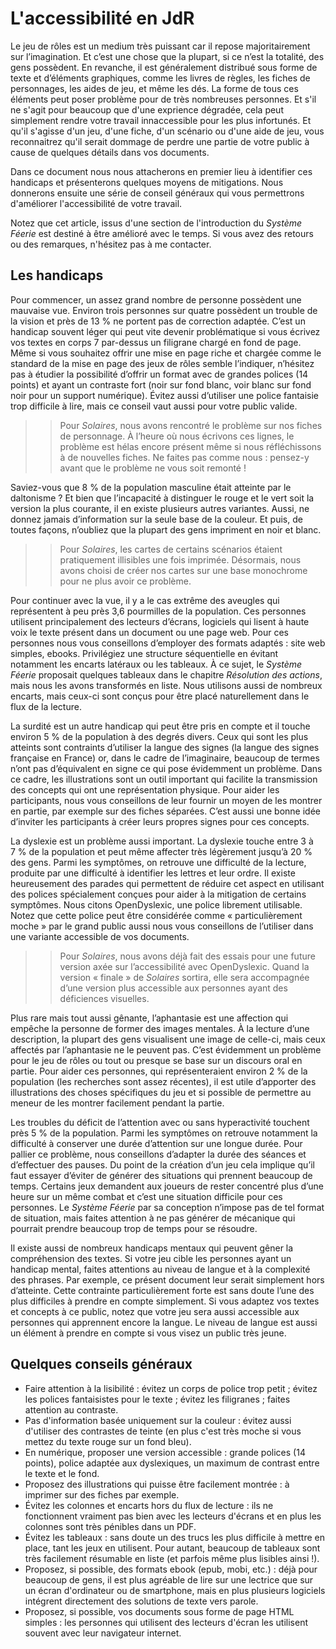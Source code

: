 # L'accessibilité en JdR

Le jeu de rôles est un medium très puissant car il repose majoritairement sur l’imagination. Et c’est une chose que la plupart, si ce n’est la totalité, des gens possèdent. En revanche, il est généralement distribué sous forme de texte et d’éléments graphiques, comme les livres de règles, les fiches de personnages, les aides de jeu, et même les dés. La forme de tous ces éléments peut poser problème pour de très nombreuses personnes. Et s'il ne s'agit pour beaucoup que d'une exprience dégradée, cela peut simplement rendre votre travail innaccessible pour les plus infortunés. Et qu'il s'agisse d'un jeu, d'une fiche, d'un scénario ou d'une aide de jeu, vous reconnaitrez qu'il serait dommage de perdre une partie de votre public à cause de quelques détails dans vos documents.

Dans ce document nous nous attacherons en premier lieu à identifier ces handicaps et présenterons quelques moyens de mitigations. Nous donnerons ensuite une série de conseil généraux qui vous permettrons d'améliorer l'accessibilité de votre travail.

Notez que cet article, issus d'une section de l'introduction du *Système Féerie* est destiné à être amélioré avec le temps. Si vous avez des retours ou des remarques, n'hésitez pas à me contacter.

## Les handicaps

Pour commencer, un assez grand nombre de personne possèdent une mauvaise vue. Environ trois personnes sur quatre possèdent un trouble de la vision et près de 13 % ne portent pas de correction adaptée. C’est un handicap souvent léger qui peut vite devenir problématique si vous écrivez vos textes en corps 7 par-dessus un filigrane chargé en fond de page. Même si vous souhaitez offrir une mise en page riche et chargée comme le standard de la mise en page des jeux de rôles semble l’indiquer, n’hésitez pas à étudier la possibilité d’offrir un format avec de grandes polices (14 points) et ayant un contraste fort (noir sur fond blanc, voir blanc sur fond noir pour un support numérique). Évitez aussi d’utiliser une police fantaisie trop difficile à lire, mais ce conseil vaut aussi pour votre public valide.

>> Pour *Solaires*, nous avons rencontré le problème sur nos fiches de personnage. À l’heure où nous écrivons ces lignes, le problème est hélas encore présent même si nous réfléchissons à de nouvelles fiches. Ne faites pas comme nous : pensez-y avant que le problème ne vous soit remonté !

Saviez-vous que 8 % de la population masculine était atteinte par le daltonisme ? Et bien que l’incapacité à distinguer le rouge et le vert soit la version la plus courante, il en existe plusieurs autres variantes. Aussi, ne donnez jamais d’information sur la seule base de la couleur. Et puis, de toutes façons, n’oubliez que la plupart des gens impriment en noir et blanc.

>> Pour *Solaires*, les cartes de certains scénarios étaient pratiquement illisibles une fois imprimée. Désormais, nous avons choisi de créer nos cartes sur une base monochrome pour ne plus avoir ce problème.

Pour continuer avec la vue, il y a le cas extrême des aveugles qui représentent à peu près 3,6 pourmilles de la population. Ces personnes utilisent principalement des lecteurs d’écrans, logiciels qui lisent à haute voix le texte présent dans un document ou une page web. Pour ces personnes nous vous conseillons d’employer des formats adaptés : site web simples, ebooks. Privilégiez une structure séquentielle en évitant notamment les encarts latéraux ou les tableaux. À ce sujet, le *Système Féerie* proposait quelques tableaux dans le chapitre *Résolution des actions*, mais nous les avons transformés en liste. Nous utilisons aussi de nombreux encarts, mais ceux-ci sont conçus pour être placé naturellement dans le flux de la lecture.

La surdité est un autre handicap qui peut être pris en compte et il touche environ 5 % de la population à des degrés divers. Ceux qui sont les plus atteints sont contraints d’utiliser la langue des signes (la langue des signes française en France) or, dans le cadre de l’imaginaire, beaucoup de termes n’ont pas d’équivalent en signe ce qui pose évidemment un problème. Dans ce cadre, les illustrations sont un outil important qui facilite la transmission des concepts qui ont une représentation physique. Pour aider les participants, nous vous conseillons de leur fournir un moyen de les montrer en partie, par exemple sur des fiches séparées. C’est aussi une bonne idée d’inviter les participants à créer leurs propres signes pour ces concepts.

La dyslexie est un problème aussi important. La dyslexie touche entre 3 à 7 % de la population et peut même affecter très légèrement jusqu’à 20 % des gens. Parmi les symptômes, on retrouve une difficulté de la lecture, produite par une difficulté à identifier les lettres et leur ordre. Il existe heureusement des parades qui permettent de réduire cet aspect en utilisant des polices spécialement conçues pour aider à la mitigation de certains symptômes. Nous citons OpenDyslexic, une police librement utilisable. Notez que cette police peut être considérée comme « particulièrement moche » par le grand public aussi nous vous conseillons de l’utiliser dans une variante accessible de vos documents.

>> Pour *Solaires*, nous avons déjà fait des essais pour une future version axée sur l’accessibilité avec OpenDyslexic. Quand la version « finale » de *Solaires* sortira, elle sera accompagnée d’une version plus accessible aux personnes ayant des déficiences visuelles.

Plus rare mais tout aussi gênante, l’aphantasie est une affection qui empêche la personne de former des images mentales. À la lecture d’une description, la plupart des gens visualisent une image de celle-ci, mais ceux affectés par l’aphantasie ne le peuvent pas. C’est évidemment un problème pour le jeu de rôles ou tout ou presque se base sur un discours oral en partie. Pour aider ces personnes, qui représenteraient environ 2 % de la population (les recherches sont assez récentes), il est utile d’apporter des illustrations des choses spécifiques du jeu et si possible de permettre au meneur de les montrer facilement pendant la partie.

Les troubles du déficit de l’attention avec ou sans hyperactivité touchent près 5 % de la population. Parmi les symptômes on retrouve notamment la difficulté à conserver une durée d’attention sur une longue durée. Pour pallier ce problème, nous conseillons d’adapter la durée des séances et d’effectuer des pauses. Du point de la création d’un jeu cela implique qu’il faut essayer d’éviter de générer des situations qui prennent beaucoup de temps. Certains jeux demandent aux joueurs de rester concentré plus d’une heure sur un même combat et c’est une situation difficile pour ces personnes. Le *Système Féerie* par sa conception n’impose pas de tel format de situation, mais faites attention à ne pas générer de mécanique qui pourrait prendre beaucoup trop de temps pour se résoudre.

Il existe aussi de nombreux handicaps mentaux qui peuvent gêner la compréhension des textes. Si votre jeu cible les personnes ayant un handicap mental, faites attentions au niveau de langue et à la complexité des phrases. Par exemple, ce présent document leur serait simplement hors d’atteinte. Cette contrainte particulièrement forte est sans doute l’une des plus difficiles à prendre en compte simplement. Si vous adaptez vos textes et concepts à ce public, notez que votre jeu sera aussi accessible aux personnes qui apprennent encore la langue. Le niveau de langue est aussi un élément à prendre en compte si vous visez un public très jeune.

## Quelques conseils généraux

* Faire attention à la lisibilité : évitez un corps de police trop petit ; évitez les polices fantaisistes pour le texte ; évitez les filigranes ; faites attention au contraste.
* Pas d'information basée uniquement sur la couleur : évitez aussi d'utiliser des contrastes de teinte (en plus c'est très moche si vous mettez du texte rouge sur un fond bleu).
* En numérique, proposer une version accessible : grande polices (14 points), police adaptée aux dyslexiques, un maximum de contrast entre le texte et le fond.
* Proposez des illustrations qui puisse être facilement montrée : à imprimer sur des fiches par exemple.
* Évitez les colonnes et encarts hors du flux de lecture : ils ne fonctionnent vraiment pas bien avec les lecteurs d'écrans et en plus les colonnes sont très pénibles dans un PDF.
* Évitez les tableaux : sans doute un des trucs les plus difficile à mettre en place, tant les jeux en utilisent. Pour autant, beaucoup de tableaux sont très facilement résumable en liste (et parfois même plus lisibles ainsi !).
* Proposez, si possible, des formats ebook (epub, mobi, etc.) : déjà pour beaucoup de gens, il est plus agréable de lire sur une lectrice que sur un écran d'ordinateur ou de smartphone, mais en plus plusieurs logiciels intégrent directement des solutions de texte vers parole.
* Proposez, si possible, vos documents sous forme de page HTML simples : les personnes qui utilisent des lecteurs d'écran les utilisent souvent avec leur navigateur internet.
